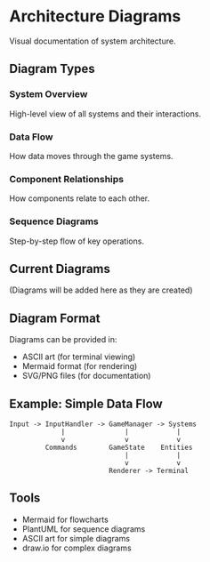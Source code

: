 # Architecture Diagrams

Visual documentation of system architecture.

## Diagram Types

### System Overview
High-level view of all systems and their interactions.

### Data Flow
How data moves through the game systems.

### Component Relationships
How components relate to each other.

### Sequence Diagrams
Step-by-step flow of key operations.

## Current Diagrams

(Diagrams will be added here as they are created)

## Diagram Format

Diagrams can be provided in:
- ASCII art (for terminal viewing)
- Mermaid format (for rendering)
- SVG/PNG files (for documentation)

## Example: Simple Data Flow

```
Input -> InputHandler -> GameManager -> Systems
             |               |            |
             v               v            v
         Commands        GameState    Entities
                             |            |
                             v            v
                         Renderer -> Terminal
```

## Tools

- Mermaid for flowcharts
- PlantUML for sequence diagrams
- ASCII art for simple diagrams
- draw.io for complex diagrams
